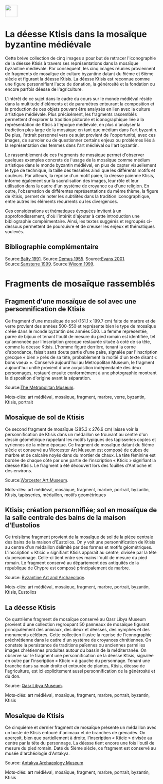 <a href="https://juncture-digital.org"><img src="https://raw.githubusercontent.com/digitalArtHistory/recits-numeriques/main/images/btn_juncture.svg" style="height:40px"></a>

<param ve-config 
       title="depart" 
       banner="https://worcester.emuseum.com/internal/media/dispatcher/24300/resize%3Aformat%3Dfull" 
       layout="vertical">

# La déesse Ktisis dans la mosaïque byzantine médiévale

Cette brève collection de cinq images a pour but de retracer l'iconographie de la déesse Ktisis à travers ses représentations dans la mosaïque byzantine médiévale. Par conséquent, les cinq images réunies proviennent de fragments de mosaïque de culture byzantine datant du 5ième et 6ième siècle et figurant la déesse Ktisis. La déesse Ktisis est reconnue comme une figure personnifiant l'acte de donation, la générosité et la fondation ou encore parfois déesse de l'agriculture.  

L'intérêt de ce sujet dans le cadre du cours sur le monde médiéval réside dans la multitude d'éléments et de paramètres entourant la composition et la production de ces objets pouvant être analysés en lien avec la culture artistique médiévale. Plus précisément, les fragments rassemblés permettent d'explorer la tradition picturale et iconographique liée à la représentation de Ktisis à l'époque médiévale, en plus d'analyser la tradiction plus large de la mosaïque en tant que médium dans l'art byzantin. De plus, l'attrait personnel vers ce sujet provient de l'opportunité, avec ces images, de survoler ou de questionner certains enjeux ou problèmes liés à la représentation des femmes dans l'art médiéval ou l'art byzantin. 

Le rassemblement de ces fragments de mosaïque permet d'observer quelques exemples concrets de l'usage de la mosaïque comme médium artistique dans le monde byzantin médiéval, en plus de capter visuellement le type de technique, la taille des tesselles ainsi que les différents motifs et couleurs. Par ailleurs, la reprise d'un motif païen, la déesse païenne Ktisis, informe également sur la sacralisation des images, leur rôle et leur utilisation dans la cadre d'un système de croyance ou d'une religion. En outre, l'observation de différentes représentations du même thème, la figure de Ktisis, permet de noter les subtilités dans la tradition iconographique, entre autres les éléments récurrents ou les divergences. 

Ces considérations et thématiques évoquées invitent à un approfondissement, d'où l'intérêt d'ajouter à cette introduction une bibliographie complémentaire. Ainsi, les textes suggérés et regroupés ci-dessous permettent de poursuivre et de creuser les enjeux et thématiques soulevés. 

## Bibliographie complémentaire 
Source:[Balty 1991](https://www.persee.fr/doc/remmm_0997-1327_1991_num_62_1_1519).
Source:[Demus 1955](https://www.fulcrum.org/concern/monographs/7m01bm002/authentication?locale=en#/6/14%5Bxhtml00000007%5D!/4/4/1:0). 
Source:[Evans 2001](https://www.metmuseum.org/art/metpublications/The_Arts_of_Byzantium_The_Metropolitan_Museum_of_Art_Bulletin_v_58_no_4_Spring_2001).
Source:[Sansterre 1999](https://books.openedition.org/irhis/1642?lang=fr).
Source:[Wixom 1999](https://www.metmuseum.org/art/metpublications/Mirror_of_the_Medieval_World). 

# Fragments de mosaïque rassemblés

## Fragment d'une mosaïque de sol avec une personnification de Ktisis 

Ce fragment d'une mosaïque de sol (151.1 x 199.7 cm) faite de marbre et de verre provient des années 500-550 et représente bien le type de mosaïque créée dans le monde byzantin des années 500. La femme représentée, parée de bijoux et tenant l'outil de mesure du pied romain est identifiée, tel qu'annoncée par l'inscription grecque restaurée située à coté de sa tête, comme la déesse Ktisis. L'homme figuré derrière, tenant la corne d'abondance, faisait sans doute partie d'une paire, signalée par l'inscription grecque « bien » près de sa tête, probablement la moitié d'un texte disant « bons voeux ». Conservé aujourd'hui au Metropolitan Museum, le fragment aujourd'hui unifié provient d'une acquisition indépendante des deux personnages, restauré ensuite conformément à une photographie montrant la disposition d'origine avant la séparation. 
<param ve-graphic url= "https://images.metmuseum.org/CRDImages/md/original/DT112.jpg" title="Fragment d'une mosaïque de sol avec une personnification de Ktisis" /> 

Source:[The Metropolitan Museum](https://www.metmuseum.org/art/collection/search/469960). 

Mots-clés: art médiéval, mosaïque, fragment, marbre, verre, byzantin, Ktisis, portrait 

## Mosaïque de sol de Ktisis 

Ce second fragment de mosaïque (285.3 x 276.9 cm) laisse voir la personnification de Ktisis dans un médaillon se trouvant au centre d'un dessin géométrique rappelant les motifs typiques des tapisseries coptes et syriennes de la même époque. Ce fragment de mosaïque datant du 5ième siècle et conservé au Worcester Art Museum est composé de cubes de marbre et de calcaire noyés dans du mortier de chaux. La tête féminine est bordée de chaque côté par une partie de l'inscription « Kticic » signifiant la déesse Ktisis. Le fragment a été découvert lors des fouilles d'Antioche et des environs. 
<param ve-graphic url= "https://worcester.emuseum.com/internal/media/dispatcher/10424/preview" title="Mosaïque de sol de Ktisis" /> 

Source:[Worcester Art Museum](https://worcester.emuseum.com/objects/33965/ktisis-floor-mosaic).

Mots-clés: art médiéval, mosaïque, fragment, marbre, portrait, byzantin, Ktisis, tapisseries, médaillon, motifs géométriques 

## Ktisis; création personnifiée; sol en mosaïque de la salle centrale des bains de la maison d'Eustolios 

Ce troisième fragment provient de la mosaïque de sol de la pièce centrale des bains de la maison d'Eustolios. On y voit une personnification de Ktisis au centre d'un médaillon délimité par des formes et motifs géométriques. L'inscription « Kticic » signifiant Ktisis apparaît au centre, divisée par la tête du personnage. Celle-ci tient entre ses mains l'outil de mesure du pied romain. Le fragment conservé au département des antiquités de la république de Chypre est composé principalement de marbre. 
<param ve-graphic url= "https://cmc.byzart.eu/files/original/ouc/ouc_bank_of_cyprus_cultural_foundation/006_018_066385_01.jpg" title="Ktisis; création personnifiée; sol en mosaïque de la salle centrale des bains de la maison d'Eustolios" /> 

Source: [Byzantine Art and Archaeology](https://cmc.byzart.eu/items/show/66385/).

Mots-clés: art médiéval, mosaïque, fragment, marbre, portrait, byzantin, Ktisis, Eustolios

## La déesse Ktisis 

Ce quatrième fragment de mosaïque conservé au Qasr Libya Museum provient d'une collection regroupant 50 panneaux de mosaïque figurant principalement des animaux, des dieux et déesses, des nymphes et des monuments célèbres. Cette collection illustre la reprise de l'iconographie préchrétienne dans le cadre d'un système de croyances chrétiennes. On constate la persistance de traditions païennes ou anciennes parmi les images chrétiennes produites autour du bassin de la méditerranée. On observe sur le fragment une personnification de la déesse Ktisis, signalée en outre par l'inscription « Kticic » à gauche du personnage. Tenant une branche dans sa main droite et entourée de plantes, Ktisis, déesse de l'agriculture, est ici explicitement aussi personnification de la générosité et du don. 
<param ve-graphic url= "https://www.temehu.com/pictures2/museums2/qasr-libya-mosaic-ktisis2.jpg" title="La déesse Ktisis" /> 

Source: [Qasr Libya Museum](https://www.temehu.com/Cities_sites/museum-of-qasr-libya.htm). 

Mots-clés: art médiéval, mosaïque, fragment, marbre, portrait, byzantin, Ktisis 

## Mosaïque de Ktisis 

Ce cinquième et dernier fragment de mosaïque présente un médaillon avec un buste de Ktisis entouré d'animaux et de branches de grenades. On aperçoit, bien que partiellement à droite, l'inscription « Kticic » divisée au centre par la tête du personnage. La déesse tient encore une fois l'outil de mesure du pied romain. Daté du 5ième siècle, ce fragment est conservé au musée d'archéologie d'Antakya. 
<param ve-graphic url= "https://upload.wikimedia.org/wikipedia/commons/thumb/f/f7/Antakya_Archaeology_Museum_Ktisis_mosaic_sept_2019_6218.jpg/1012px-Antakya_Archaeology_Museum_Ktisis_mosaic_sept_2019_6218.jpg?20200308114117" title="Mosaïque de Ktisis" /> 

Source: [Antakya Archaeology Museum](https://commons.wikimedia.org/wiki/File:Antakya_Archaeology_Museum_Ktisis_mosaic_sept_2019_6218.jpg) 

Mots-clés: art médiéval, mosaïque, fragment, marbre, portrait, byzantin, Ktisis 
